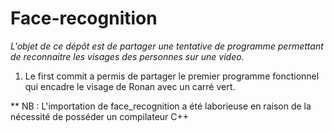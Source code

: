 # Face-recognition

*L'objet de ce dépôt est de partager une tentative de programme permettant de reconnaitre les visages des personnes sur une video.*

1) Le first commit a permis de partager le premier programme fonctionnel qui encadre le visage de Ronan avec un carré vert.





** NB : L'importation de face_recognition a été laborieuse en raison de la nécessité de posséder un compilateur C++ 
